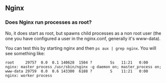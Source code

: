 ## Nginx

### Does Nginx run processes as root?

No, it does start as root, but spawns child processes as a non root user (the one you have configured a user in the nginx.conf, generally it's www-data).

You can test this by starting nginx and then `ps aux | grep nginx`. You will see something like:

```
root     29757  0.0  0.1 140628  1504 ?        Ss   11:21   0:00 nginx: master process /usr/sbin/nginx -g daemon on; master_process on;
www-data 29759  0.0  0.6 143300  6188 ?        S    11:21   0:00 nginx: worker process
```

